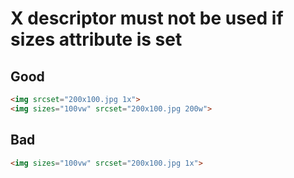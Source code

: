 # X descriptor must not be used if sizes attribute is set

## Good

```html
<img srcset="200x100.jpg 1x">
<img sizes="100vw" srcset="200x100.jpg 200w">
```

## Bad

```html
<img sizes="100vw" srcset="200x100.jpg 1x">
```
